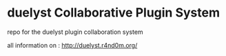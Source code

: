 # duelyst Collaborative Plugin System
repo for the duelyst plugin collaboration system

all information on : http://duelyst.r4nd0m.org/

